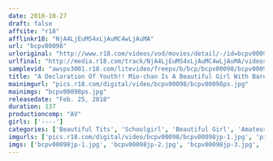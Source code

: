 ```yaml
---
date: 2018-10-27
draft: false
affsite: "r18"
afflinkr18: "NjA4LjEuMS4xLjAuMC4wLjAuMA"
url: "bcpv00098"
urloriginal: "http://www.r18.com/videos/vod/movies/detail/-/id=bcpv00098"
urlfinal: "http://media.r18.com/track/NjA4LjEuMS4xLjAuMC4wLjAuMA/videos/vod/movies/detail/-/id=bcpv00098"
samplevid: "awspv3001.r18.com/litevideo/freepv/b/bcp/bcpv00098/bcpv00098_dmb_w.mp4"
title: "A Declaration Of Youth!! Mio-chan Is A Beautiful Girl With Barely Any Experience!! And Now She's Having Surprising And Exciting Spasmic Sex With A Great Big Cock!!!"
mainimgurl: "pics.r18.com/digital/video/bcpv00098/bcpv00098ps.jpg"
mainimgs: "bcpv00098ps.jpg"
releasedate: "Feb. 25, 2018"
duration: 137
productioncomp: "AV"
girls: ['----']
categories: ['Beautiful Tits', 'Schoolgirl', 'Beautiful Girl', 'Amateur', 'Creampie']
imgurls: ['pics.r18.com/digital/video/bcpv00098/bcpv00098jp-1.jpg', 'pics.r18.com/digital/video/bcpv00098/bcpv00098jp-2.jpg', 'pics.r18.com/digital/video/bcpv00098/bcpv00098jp-3.jpg', 'pics.r18.com/digital/video/bcpv00098/bcpv00098jp-4.jpg', 'pics.r18.com/digital/video/bcpv00098/bcpv00098jp-5.jpg', 'pics.r18.com/digital/video/bcpv00098/bcpv00098jp-6.jpg', 'pics.r18.com/digital/video/bcpv00098/bcpv00098jp-7.jpg', 'pics.r18.com/digital/video/bcpv00098/bcpv00098jp-8.jpg', 'pics.r18.com/digital/video/bcpv00098/bcpv00098jp-9.jpg', 'pics.r18.com/digital/video/bcpv00098/bcpv00098jp-10.jpg', 'pics.r18.com/digital/video/bcpv00098/bcpv00098jp-11.jpg', 'pics.r18.com/digital/video/bcpv00098/bcpv00098jp-12.jpg', 'pics.r18.com/digital/video/bcpv00098/bcpv00098jp-13.jpg', 'pics.r18.com/digital/video/bcpv00098/bcpv00098jp-14.jpg', 'pics.r18.com/digital/video/bcpv00098/bcpv00098jp-15.jpg', 'pics.r18.com/digital/video/bcpv00098/bcpv00098jp-16.jpg', 'pics.r18.com/digital/video/bcpv00098/bcpv00098jp-17.jpg', 'pics.r18.com/digital/video/bcpv00098/bcpv00098jp-18.jpg', 'pics.r18.com/digital/video/bcpv00098/bcpv00098jp-19.jpg', 'pics.r18.com/digital/video/bcpv00098/bcpv00098jp-20.jpg']
imgs: ['bcpv00098jp-1.jpg', 'bcpv00098jp-2.jpg', 'bcpv00098jp-3.jpg', 'bcpv00098jp-4.jpg', 'bcpv00098jp-5.jpg', 'bcpv00098jp-6.jpg', 'bcpv00098jp-7.jpg', 'bcpv00098jp-8.jpg', 'bcpv00098jp-9.jpg', 'bcpv00098jp-10.jpg', 'bcpv00098jp-11.jpg', 'bcpv00098jp-12.jpg', 'bcpv00098jp-13.jpg', 'bcpv00098jp-14.jpg', 'bcpv00098jp-15.jpg', 'bcpv00098jp-16.jpg', 'bcpv00098jp-17.jpg', 'bcpv00098jp-18.jpg', 'bcpv00098jp-19.jpg', 'bcpv00098jp-20.jpg']
---
```


